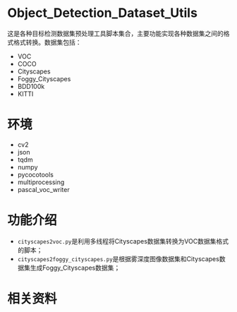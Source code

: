 # Object_Detection_Dataset_Utils
这是各种目标检测数据集预处理工具脚本集合，主要功能实现各种数据集之间的格式格式转换。数据集包括：
- VOC
- COCO
- Cityscapes
- Foggy_Cityscapes
- BDD100k
- KITTI

# 环境
- cv2 
- json
- tqdm
- numpy
- pycocotools
- multiprocessing
- pascal_voc_writer

# 功能介绍
- `cityscapes2voc.py`是利用多线程将Cityscapes数据集转换为VOC数据集格式的脚本；
- `cityscapes2foggy_cityscapes.py`是根据雾深度图像数据集和Cityscapes数据集生成Foggy_Cityscapes数据集；

# 相关资料
